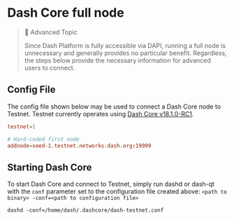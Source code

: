 # Dash Core full node

> 🚧 Advanced Topic
>
> Since Dash Platform is fully accessible via DAPI, running a full node is unnecessary and generally provides no particular benefit. Regardless, the steps below provide the necessary information for advanced users to connect.

## Config File

 The config file shown below may be used to connect a Dash Core node to Testnet. Testnet currently operates using [Dash Core v18.1.0-RC1](https://github.com/dashpay/dash/releases/tag/v18.1.0-rc.1).

```dash-testnet.conf
testnet=1

# Hard-coded first node
addnode=seed-1.testnet.networks.dash.org:19999
``` 
## Starting Dash Core

To start Dash Core and connect to Testnet, simply run dashd or dash-qt with the `conf` parameter set to the configuration file created above: `<path to binary> -conf=<path to configuration file>`

```shell Start dashd on Testnet
dashd -conf=/home/dash/.dashcore/dash-testnet.conf
```